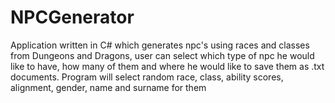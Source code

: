 # NPCGenerator

Application written in C# which generates npc's using races and classes from Dungeons and Dragons, user can select which type of npc he would like to have,
how many of them and where he would like to save them as .txt documents. Program will select random race, class, ability scores, alignment, gender, name and surname for them
